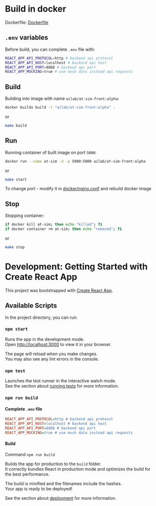 # Build in docker

Dockerfile: [Dockerfile](./Dockerfile)

## `.env` variables

Before build, you can complete `.env` file with:

```bash
REACT_APP_API_PROTOCOL=http # backend api protocol
REACT_APP_API_HOST=localhost # backend api host
REACT_APP_API_PORT=8888 # backend api port
REACT_APP_MOCKING=true # use mock data instead api requests
```

## Build

Building into image with name `ailab/at-sim-front:alpha`:

```bash
docker buildx build -t "ailab/at-sim-front:alpha" .
```
or
```bash
make build
```

## Run

Running container of built image on port `5000`:

```bash
docker run --name at-sim -d -p 5000:5000 ailab/at-sim-front:alpha 
```
or

```bash
make start
```

To change port - modify it in [docker/nginx.conf](docker/nginx.conf) and rebuild docker image

## Stop

Stopping container:

```bash
if docker kill at-sim; then echo "killed"; fi
if docker container rm at-sim; then echo "removed"; fi
```

or

```bash
make stop
```

# Development: Getting Started with Create React App

This project was bootstrapped with [Create React App](https://github.com/facebook/create-react-app).

## Available Scripts

In the project directory, you can run:

### `npm start`

Runs the app in the development mode.\
Open [http://localhost:3000](http://localhost:3000) to view it in your browser.

The page will reload when you make changes.\
You may also see any lint errors in the console.

### `npm test`

Launches the test runner in the interactive watch mode.\
See the section about [running tests](https://facebook.github.io/create-react-app/docs/running-tests) for more information.

### `npm run build`

#### Complete `.env` file

```ini
REACT_APP_API_PROTOCOL=http # backend api protocol
REACT_APP_API_HOST=localhost # backend api host
REACT_APP_API_PORT=8888 # backend api port
REACT_APP_MOCKING=true # use mock data instead api requests
```
#### Build

Command `npm run build`

Builds the app for production to the `build` folder.\
It correctly bundles React in production mode and optimizes the build for the best performance.

The build is minified and the filenames include the hashes.\
Your app is ready to be deployed!

See the section about [deployment](https://facebook.github.io/create-react-app/docs/deployment) for more information.